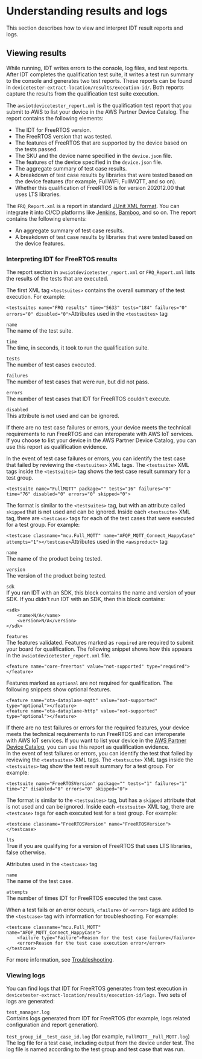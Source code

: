 # Understanding results and logs<a name="results-logs"></a>

This section describes how to view and interpret IDT result reports and logs\. 

## Viewing results<a name="view-results"></a>

While running, IDT writes errors to the console, log files, and test reports\. After IDT completes the qualification test suite, it writes a test run summary to the console and generates two test reports\. These reports can be found in `devicetester-extract-location/results/execution-id/`\. Both reports capture the results from the qualification test suite execution\.

The `awsiotdevicetester_report.xml` is the qualification test report that you submit to AWS to list your device in the AWS Partner Device Catalog\. The report contains the following elements:
+ The IDT for FreeRTOS version\.
+ The FreeRTOS version that was tested\.
+ The features of FreeRTOS that are supported by the device based on the tests passed\.
+ The SKU and the device name specified in the `device.json` file\.
+ The features of the device specified in the `device.json` file\.
+ The aggregate summary of test case results\.
+ A breakdown of test case results by libraries that were tested based on the device features \(for example, FullWiFi, FullMQTT, and so on\)\.
+ Whether this qualification of FreeRTOS is for version 202012\.00 that uses LTS libraries\.

The `FRQ_Report.xml` is a report in standard [JUnit XML format](https://llg.cubic.org/docs/junit/)\. You can integrate it into CI/CD platforms like [Jenkins](https://jenkins.io/), [Bamboo](https://www.atlassian.com/software/bamboo), and so on\. The report contains the following elements:
+ An aggregate summary of test case results\.
+ A breakdown of test case results by libraries that were tested based on the device features\.

### Interpreting IDT for FreeRTOS results<a name="interpreting-results"></a>

The report section in `awsiotdevicetester_report.xml` or `FRQ_Report.xml` lists the results of the tests that are executed\.

The first XML tag `<testsuites>` contains the overall summary of the test execution\. For example:

`<testsuites name="FRQ results" time="5633" tests="184" failures="0" errors="0" disabled="0">`Attributes used in the `<testsuites>` tag

`name`  
The name of the test suite\.

`time`  
The time, in seconds, it took to run the qualification suite\.

`tests`  
The number of test cases executed\.

`failures`  
The number of test cases that were run, but did not pass\.

`errors`  
The number of test cases that IDT for FreeRTOS couldn't execute\.

`disabled`  
This attribute is not used and can be ignored\.

If there are no test case failures or errors, your device meets the technical requirements to run FreeRTOS and can interoperate with AWS IoT services\. If you choose to list your device in the AWS Partner Device Catalog, you can use this report as qualification evidence\.

In the event of test case failures or errors, you can identify the test case that failed by reviewing the `<testsuites>` XML tags\. The `<testsuite>` XML tags inside the `<testsuites>` tag shows the test case result summary for a test group\.

`<testsuite name="FullMQTT" package="" tests="16" failures="0" time="76" disabled="0" errors="0" skipped="0">`

The format is similar to the `<testsuites>` tag, but with an attribute called `skipped` that is not used and can be ignored\. Inside each `<testsuite>` XML tag, there are `<testcase>` tags for each of the test cases that were executed for a test group\. For example:

`<testcase classname="mcu.Full_MQTT" name="AFQP_MQTT_Connect_HappyCase" attempts="1"></testcase>`Attributes used in the `<awsproduct>` tag

`name`  
The name of the product being tested\.

`version`  
The version of the product being tested\.

`sdk`  
If you ran IDT with an SDK, this block contains the name and version of your SDK\. If you didn't run IDT with an SDK, then this block contains:   

```
<sdk>
    <name>N/A</vame>
    <version>N/A</version>
</sdk>
```

`features`  
The features validated\. Features marked as `required` are required to submit your board for qualification\. The following snippet shows how this appears in the `awsiotdevicetester_report.xml` file\.  

```
<feature name="core-freertos" value="not-supported" type="required"></feature>
```
Features marked as `optional` are not required for qualification\. The following snippets show optional features\.  

```
<feature name="ota-dataplane-mqtt" value="not-supported" type="optional"></feature>
<feature name="ota-dataplane-http" value="not-supported" type="optional"></feature>
```
If there are no test failures or errors for the required features, your device meets the technical requirements to run FreeRTOS and can interoperate with AWS IoT services\. If you want to list your device in the [AWS Partner Device Catalog](https://devices.amazonaws.com/), you can use this report as qualification evidence\.  
In the event of test failures or errors, you can identify the test that failed by reviewing the `<testsuites>` XML tags\. The `<testsuite>` XML tags inside the `<testsuites>` tag show the test result summary for a test group\. For example:  

```
<testsuite name="FreeRTOSVersion" package="" tests="1" failures="1" time="2" disabled="0" errors="0" skipped="0">
```
The format is similar to the `<testsuites>` tag, but has a `skipped` attribute that is not used and can be ignored\. Inside each `<testsuite>` XML tag, there are `<testcase>` tags for each executed test for a test group\. For example:  

```
<testcase classname="FreeRTOSVersion" name="FreeRTOSVersion"></testcase>
```

`lts`  
True if you are qualifying for a version of FreeRTOS that uses LTS libraries, false otherwise\.

 Attributes used in the `<testcase>` tag

`name`  
The name of the test case\.

`attempts`  
The number of times IDT for FreeRTOS executed the test case\.

When a test fails or an error occurs, `<failure>` or `<error>` tags are added to the `<testcase>` tag with information for troubleshooting\. For example:

```
<testcase classname="mcu.Full_MQTT" name="AFQP_MQTT_Connect_HappyCase"> 
    <failure type="Failure">Reason for the test case failure</failure> 
    <error>Reason for the test case execution error</error> 
</testcase>
```

For more information, see [Troubleshooting](dt-afr-troublshooting.md)\.

### Viewing logs<a name="view-logs"></a>

You can find logs that IDT for FreeRTOS generates from test execution in `devicetester-extract-location/results/execution-id/logs`\. Two sets of logs are generated:

`test_manager.log`  
Contains logs generated from IDT for FreeRTOS \(for example, logs related configuration and report generation\)\.

`test_group_id__test_case_id.log` \(for example, `FullMQTT__Full_MQTT.log`\)  
The log file for a test case, including output from the device under test\. The log file is named according to the test group and test case that was run\.